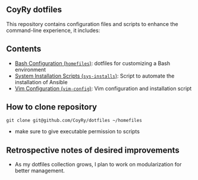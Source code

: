 ## CoyRy dotfiles
This repository contains configuration files and scripts to enhance the command-line experience, it includes:

## Contents

* [Bash Configuration (`homefiles`)](homefiles/README.md): dotfiles for customizing a Bash environment
* [System Installation Scripts (`sys-installs`)](sys-installs/README.md): Script to automate the installation of Ansible
* [Vim Configuration (`vim-config`)](vim-config/README.md): Vim configuration and installation script


## How to clone repository
`git clone git@github.com/CoyRy/dotfiles ~/homefiles`

* make sure to give executable permission to scripts
 
## Retrospective notes of desired improvements

* As my dotfiles collection grows, I plan to work on modularization for better management.
